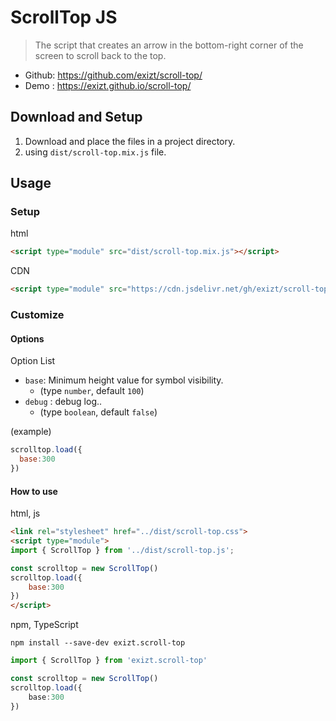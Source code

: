 # ScrollTop JS
> The script that creates an arrow in the bottom-right corner of the screen to scroll back to the top.

* Github: https://github.com/exizt/scroll-top/
* Demo : https://exizt.github.io/scroll-top/


## Download and Setup
1. Download and place the files in a project directory.
2. using `dist/scroll-top.mix.js` file.


## Usage
### Setup
html
```html
<script type="module" src="dist/scroll-top.mix.js"></script>
```


CDN
```html
<script type="module" src="https://cdn.jsdelivr.net/gh/exizt/scroll-top@main/dist/scroll-top.mix.js"></script>
```



### Customize
#### Options
Option List
- `base`: Minimum height value for symbol visibility.
    - (type `number`, default `100`)
- `debug` : debug log..
    - (type `boolean`, default `false`)


(example)
```js
scrolltop.load({
  base:300
})
```


#### How to use
html, js
```html
<link rel="stylesheet" href="../dist/scroll-top.css">
<script type="module">
import { ScrollTop } from '../dist/scroll-top.js';

const scrolltop = new ScrollTop()
scrolltop.load({
    base:300
})
</script>
```


npm, TypeScript
```shell
npm install --save-dev exizt.scroll-top
```

```ts
import { ScrollTop } from 'exizt.scroll-top'

const scrolltop = new ScrollTop()
scrolltop.load({
    base:300
})
```
